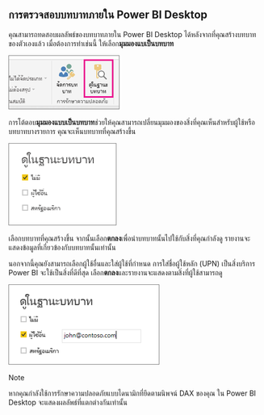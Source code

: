 ## <a name="validating-the-role-within-power-bi-desktop"></a>การตรวจสอบบทบาทภายใน Power BI Desktop
คุณสามารถทดสอบผลลัพธ์ของบทบาทภายใน Power BI Desktop ได้หลังจากที่คุณสร้างบทบาทของตัวเองแล้ว เมื่อต้องการทำเช่นนี้ ให้เลือก**มุมมองแบเป็นบทบาท**

![](./media/rls-desktop-view-as-roles/powerbi-desktop-rls-view-as-roles.png)

การโต้ตอบ**มุมมองแบบเป็นบทบาท**ช่วยให้คุณสามารถเปลี่ยนมุมมองของสิ่งที่คุณเห็นสำหรับผู้ใช้หรือบทบาทบางรายการ คุณจะเห็นบทบาทที่คุณสร้างขึ้น

![](./media/rls-desktop-view-as-roles/powerbi-desktop-rls-view-as-roles-dialog.png)

เลือกบทบาทที่คุณสร้างขึ้น จากนั้นเลือก**ตกลง**เพื่อนำบทบาทนั้นไปใช้กับสิ่งที่คุณกำลังดู รายงานจะแสดงข้อมูลที่เกี่ยวข้องกับบทบาทนั้นเท่านั้น

นอกจากนี้คุณยังสามารถเลือกผู้ใช้อื่นและใส่ผู้ใช้ที่กำหนด การใส่ชื่อผู้ใช้หลัก (UPN) เป็นสิ่งบริการ Power BI จะใช้เป็นสิ่งที่ดีที่สุด เลือก**ตกลง**และรายงานจะแสดงตามสิ่งที่ผู้ใช้สามารถดู 

![](./media/rls-desktop-view-as-roles/powerbi-desktop-rls-other-user.png)

> [!NOTE]
> หากคุณกำลังใช้การรักษาความปลอดภัยแบบไดนามิกที่ยึดตามนิพจน์ DAX ของคุณ ใน Power BI Desktop จะแสดงผลลัพธ์ที่แตกต่างกันเท่านั้น
> 
> 


